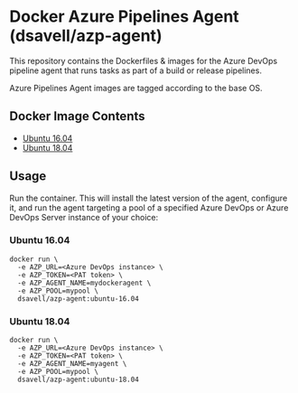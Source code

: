 # Docker Azure Pipelines Agent (dsavell/azp-agent)

This repository contains the Dockerfiles & images for the Azure DevOps pipeline agent that runs tasks as part of a build or release pipelines.

Azure Pipelines Agent images are tagged according to the base OS.

## Docker Image Contents

- [Ubuntu 16.04](linux/ubuntu/1604)
- [Ubuntu 18.04](linux/ubuntu/1804)

## Usage

Run the container. This will install the latest version of the agent, configure it, and run the agent targeting a pool of a specified Azure DevOps or Azure DevOps Server instance of your choice:

### Ubuntu 16.04

```
docker run \
  -e AZP_URL=<Azure DevOps instance> \
  -e AZP_TOKEN=<PAT token> \
  -e AZP_AGENT_NAME=mydockeragent \
  -e AZP_POOL=mypool \
  dsavell/azp-agent:ubuntu-16.04
```

### Ubuntu 18.04

```
docker run \
  -e AZP_URL=<Azure DevOps instance> \
  -e AZP_TOKEN=<PAT token> \
  -e AZP_AGENT_NAME=myagent \
  -e AZP_POOL=mypool \
  dsavell/azp-agent:ubuntu-18.04
```

